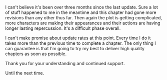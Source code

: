 I can't believe it's been over three months since the last update. Sure a lot of stuff happened to me in the meantime and this chapter had gone more revisions than any other thus far. Then again the plot is getting complicated, more characters are making their appearances and their actions are having longer lasting repercussion. It's a difficult phase overall.

I can't make promise about update rates at this point. Every time I do it takes more than the previous time to complete a chapter. The only thing I can guarantee is that I'm going to try my best to deliver high quality chapters as soon as possible.

Thank you for your understanding and continued support.

Until the next time.
